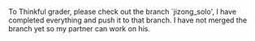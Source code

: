 To Thinkful grader, please check out the branch `jizong_solo', I have completed everything and push it to that branch. I have not merged the branch yet so my partner can work on his. 